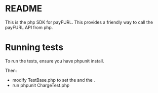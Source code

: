 # README #

This is the php SDK for payFURL. This provides a friendly way to call the payFURL API from php.

# Running tests

To run the tests, ensure you have phpunit install.

Then:
- modify TestBase.php to set the <CardProviderId> and the <PrivateKey>.
- run phpunit ChargeTest.php